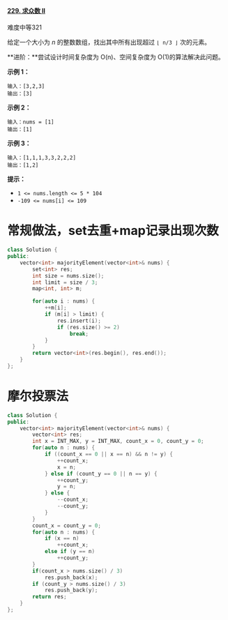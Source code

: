 #### [229. 求众数 II](https://leetcode-cn.com/problems/majority-element-ii/)

难度中等321

给定一个大小为 *n* 的整数数组，找出其中所有出现超过 `⌊ n/3 ⌋` 次的元素。

**进阶：**尝试设计时间复杂度为 O(n)、空间复杂度为 O(1)的算法解决此问题。

 

**示例 1：**

```
输入：[3,2,3]
输出：[3]
```

**示例 2：**

```
输入：nums = [1]
输出：[1]
```

**示例 3：**

```
输入：[1,1,1,3,3,2,2,2]
输出：[1,2]
```

 

**提示：**

- `1 <= nums.length <= 5 * 104`
- `-109 <= nums[i] <= 109`





# 常规做法，set去重+map记录出现次数

```c++
class Solution {
public:
    vector<int> majorityElement(vector<int>& nums) {
        set<int> res;
        int size = nums.size();
        int limit = size / 3;
        map<int, int> m;

        for(auto i : nums) {
            ++m[i];     
            if (m[i] > limit) {
                res.insert(i);
                if (res.size() >= 2)
                    break;
            }       
        }
        return vector<int>(res.begin(), res.end());
    }
};
```





# 摩尔投票法

```c++
class Solution {
public:
    vector<int> majorityElement(vector<int>& nums) {
        vector<int> res;
        int x = INT_MAX, y = INT_MAX, count_x = 0, count_y = 0;
        for(auto n : nums) {
            if ((count_x == 0 || x == n) && n != y) {
                ++count_x;
                x = n;
            } else if (count_y == 0 || n == y) {
                ++count_y;
                y = n;
            } else {
                --count_x;
                --count_y;
            }
        }
        count_x = count_y = 0;
        for(auto n : nums) {
            if (x == n) 
                ++count_x;
            else if (y == n) 
                ++count_y;
        }
        if(count_x > nums.size() / 3) 
            res.push_back(x);
        if (count_y > nums.size() / 3)
            res.push_back(y);
        return res;
    }
};
```

